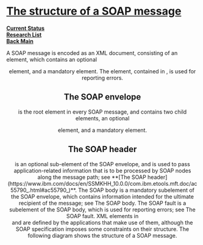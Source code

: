 # **[The structure of a SOAP message](https://www.w3schools.com/xml/xml_soap.asp)**

**[Current Status](../../../development/status/weekly/current_status.md)**\
**[Research List](../../../research/research_list.md)**\
**[Back Main](../../../README.md)**

A SOAP message is encoded as an XML document, consisting of an <Envelope> element, which contains an optional <Header> element, and a mandatory <Body> element. The <Fault> element, contained in <Body>, is used for reporting errors.

## The SOAP envelope

<Envelope> is the root element in every SOAP message, and contains two child elements, an optional <Header> element, and a mandatory <Body> element.

## The SOAP header

<Header> is an optional sub-element of the SOAP envelope, and is used to pass application-related information that is to be processed by SOAP nodes along the message path; see **[The SOAP header](https://www.ibm.com/docs/en/SSMKHH_10.0.0/com.ibm.etools.mft.doc/ac55790_.html#ac55790_)**.
The SOAP body
<Body> is a mandatory subelement of the SOAP envelope, which contains information intended for the ultimate recipient of the message; see The SOAP body.
The SOAP fault
<Fault> is a subelement of the SOAP body, which is used for reporting errors; see The SOAP fault.
XML elements in <Header> and <Body> are defined by the applications that make use of them, although the SOAP specification imposes some constraints on their structure. The following diagram shows the structure of a SOAP message.
